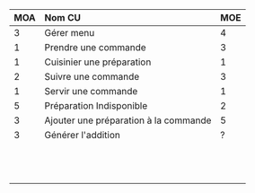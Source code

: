 | MOA |                         Nom CU                  | MOE |
| :-- | :---------------------------------------------- | :-- |
|  3  |                Gérer menu                       |  4  |
|  1  |                Prendre une commande             |  3  |
|  1  |                Cuisinier une préparation        |  1  |
|  2  |                Suivre une commande              |  3  |
|  1  |                Servir une commande              |  1  |
|  5  |                Préparation Indisponible         |  2  |
|  3  |      Ajouter une préparation à la commande      |  5  |
|  3  |           Générer l'addition                    |  ?  |
|     |                                                 |     |
|     |                                                 |     |
|     |                                                 |     |
|     |                                                 |     |
|     |                                                 |     |
|     |                                                 |     |
|     |                                                 |     |
|     |                                                 |     |
|     |                                                 |     |
|     |                                                 |     |
|     |                                                 |     |
|     |                                                 |     |
